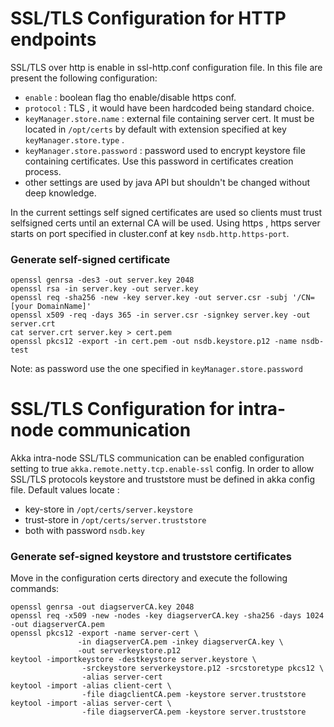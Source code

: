 # SSL/TLS Configuration for HTTP endpoints

SSL/TLS over http is enable in ssl-http.conf configuration file.
In this file are present the following configuration:
- ` enable ` : boolean flag tho enable/disable https conf.
- ` protocol ` : TLS , it would have been hardcoded being standard choice.
- `keyManager.store.name` : external file containing server cert. It must be located in `/opt/certs` by default with extension specified at key `keyManager.store.type` .
- `keyManager.store.password` : password used to encrypt keystore file containing certificates. Use this password in certificates creation process.
- other settings are used by java API but shouldn't be changed without deep knowledge.

In the current settings self signed certificates are used so clients must trust selfsigned certs until an external CA will be used.
Using https , https server starts on port specified in cluster.conf at key `nsdb.http.https-port`.

### Generate self-signed certificate
```
openssl genrsa -des3 -out server.key 2048
openssl rsa -in server.key -out server.key
openssl req -sha256 -new -key server.key -out server.csr -subj '/CN=[your DomainName]'
openssl x509 -req -days 365 -in server.csr -signkey server.key -out server.crt
cat server.crt server.key > cert.pem
openssl pkcs12 -export -in cert.pem -out nsdb.keystore.p12 -name nsdb-test
```
Note: as password use the one specified in `keyManager.store.password`

# SSL/TLS Configuration for intra-node communication

Akka intra-node SSL/TLS communication can be enabled configuration setting to true
`akka.remote.netty.tcp.enable-ssl` config.
In order to allow SSL/TLS protocols keystore and truststore must be defined in akka config file.
Default values locate :
- key-store in `/opt/certs/server.keystore`
- trust-store in `/opt/certs/server.truststore`
- both with password `nsdb.key`

### Generate sef-signed keystore and truststore certificates

Move in the configuration certs directory and execute the following commands:

```
openssl genrsa -out diagserverCA.key 2048
openssl req -x509 -new -nodes -key diagserverCA.key -sha256 -days 1024 -out diagserverCA.pem
openssl pkcs12 -export -name server-cert \
               -in diagserverCA.pem -inkey diagserverCA.key \
               -out serverkeystore.p12
keytool -importkeystore -destkeystore server.keystore \
                -srckeystore serverkeystore.p12 -srcstoretype pkcs12 \
                -alias server-cert
keytool -import -alias client-cert \
                -file diagclientCA.pem -keystore server.truststore
keytool -import -alias server-cert \
                -file diagserverCA.pem -keystore server.truststore
```


